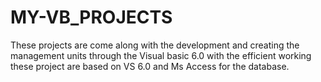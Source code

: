 # MY-VB_PROJECTS
These projects are come along with the development and creating the management units through the Visual basic 6.0 with the efficient working these project are based on VS 6.0 and Ms Access for the database.
